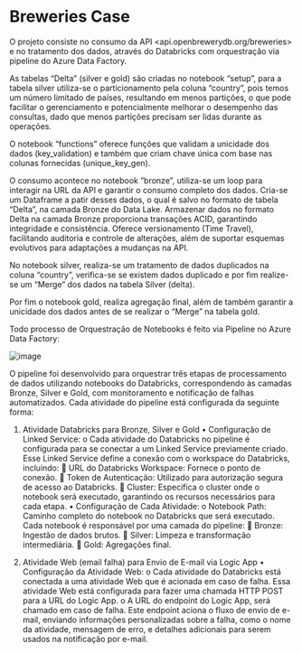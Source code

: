 #  Breweries Case

O projeto consiste no consumo da API <api.openbrewerydb.org/breweries> e no tratamento dos dados, através do Databricks com orquestração via pipeline do Azure Data Factory.

As tabelas “Delta” (silver e gold) são criadas no notebook “setup”, para a tabela silver utiliza-se o particionamento pela coluna “country”, pois temos um número limitado de países, resultando em menos partições, o que pode facilitar o gerenciamento e potencialmente melhorar o desempenho das consultas, dado que menos partições precisam ser lidas durante as operações.

O notebook “functions” oferece funções que validam a unicidade dos dados (key_validation) e também que criam chave única com base nas colunas fornecidas (unique_key_gen).

O consumo acontece no notebook ”bronze”, utiliza-se um loop para interagir na URL da API e garantir  o consumo completo dos  dados. Cria-se um Dataframe a patir desses dados, o qual é salvo no formato de tabela “Delta”, na camada Bronze do Data Lake. Armazenar dados no formato Delta na camada Bronze proporciona transações ACID, garantindo integridade e consistência. Oferece versionamento (Time Travel), facilitando auditoria e controle de alterações, além de suportar esquemas evolutivos para adaptações a mudanças na API.

No notebook silver, realiza-se um tratamento de dados duplicados na coluna “country”, verifica-se se existem dados duplicado e por fim realize-se um “Merge” dos dados  na tabela Silver (delta).

Por fim  o notebook gold, realiza agregação final, além de também garantir a unicidade dos dados antes de se realizar o “Merge” na tabela gold.

Todo processo de Orquestração de Notebooks é feito via Pipeline no Azure Data Factory:

![image](https://github.com/user-attachments/assets/a747a86c-2798-40c0-afbd-f185336c6494)



O pipeline foi desenvolvido para orquestrar três etapas de processamento de dados utilizando notebooks do Databricks, correspondendo às camadas Bronze, Silver e Gold, com monitoramento e notificação de falhas automatizados. Cada atividade do pipeline está configurada da seguinte forma:

1. Atividade Databricks para Bronze, Silver e Gold
•	Configuração de Linked Service:
o	Cada atividade do Databricks no pipeline é configurada para se conectar a um Linked Service previamente criado. Esse Linked Service define a conexão com o workspace do Databricks, incluindo:
	URL do Databricks Workspace: Fornece o ponto de conexão.
	Token de Autenticação: Utilizado para autorização segura de acesso ao Databricks.
	Cluster: Especifica o cluster onde o notebook será executado, garantindo os recursos necessários para cada etapa.
•	Configuração de Cada Atividade:
o	Notebook Path: Caminho completo do notebook no Databricks que será executado. Cada notebook é responsável por uma camada do pipeline:
	Bronze: Ingestão de dados brutos.
	Silver: Limpeza e transformação intermediária.
	Gold: Agregações final.

3. Atividade Web (email falha) para Envio de E-mail via Logic App
•	Configuração da Atividade Web:
o	Cada atividade do Databricks está conectada a uma atividade Web que é acionada em caso de falha. Essa atividade Web está configurada para fazer uma chamada HTTP POST para a URL do Logic App.
o	A URL do endpoint do Logic App, será chamado em caso de falha. Este endpoint aciona o fluxo de envio de e-mail, enviando informações personalizadas sobre a falha, como o nome da atividade, mensagem de erro, e detalhes adicionais para serem usados na notificação por e-mail.



